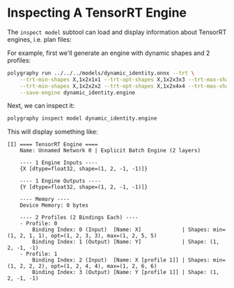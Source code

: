 # Inspecting A TensorRT Engine

The `inspect model` subtool can load and display information
about TensorRT engines, i.e. plan files:

For example, first we'll generate an engine with dynamic shapes
and 2 profiles:

```bash
polygraphy run ../../../models/dynamic_identity.onnx --trt \
    --trt-min-shapes X,1x2x1x1 --trt-opt-shapes X,1x2x3x3 --trt-max-shapes X,1x2x5x5 \
    --trt-min-shapes X,1x2x2x2 --trt-opt-shapes X,1x2x4x4 --trt-max-shapes X,1x2x6x6 \
    --save-engine dynamic_identity.engine
```

Next, we can inspect it:

```bash
polygraphy inspect model dynamic_identity.engine
```

This will display something like:

```
[I] ==== TensorRT Engine ====
    Name: Unnamed Network 0 | Explicit Batch Engine (2 layers)

    ---- 1 Engine Inputs ----
    {X [dtype=float32, shape=(1, 2, -1, -1)]}

    ---- 1 Engine Outputs ----
    {Y [dtype=float32, shape=(1, 2, -1, -1)]}

    ---- Memory ----
    Device Memory: 0 bytes

    ---- 2 Profiles (2 Bindings Each) ----
    - Profile: 0
        Binding Index: 0 (Input)  [Name: X]             | Shapes: min=(1, 2, 1, 1), opt=(1, 2, 3, 3), max=(1, 2, 5, 5)
        Binding Index: 1 (Output) [Name: Y]             | Shape: (1, 2, -1, -1)
    - Profile: 1
        Binding Index: 2 (Input)  [Name: X [profile 1]] | Shapes: min=(1, 2, 2, 2), opt=(1, 2, 4, 4), max=(1, 2, 6, 6)
        Binding Index: 3 (Output) [Name: Y [profile 1]] | Shape: (1, 2, -1, -1)
```
